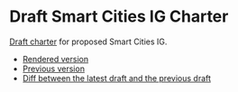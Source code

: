 # Draft Smart Cities IG Charter
[Draft charter](smart-cities-ig-charter.html) for proposed Smart Cities IG.
* [Rendered version](https://w3c.github.io/wot/charters/smart-cities/smart-cities-ig-charter.html)
* [Previous version](https://w3c.github.io/wot/charters/smart-cities/orig.html)
* [Diff between the latest draft and the previous draft](http://w3c.github.io/wot/charters/smart-cities/diff.html)
